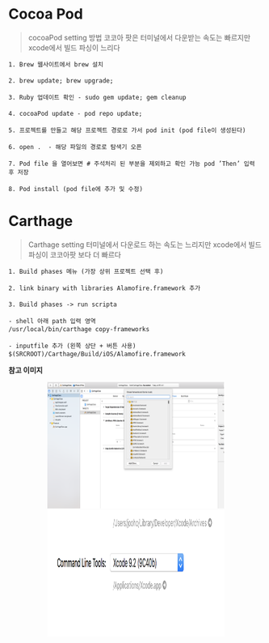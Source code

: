 # Cocoa Pod

> cocoaPod setting 방법
> 코코아 팟은 터미널에서 다운받는 속도는 빠르지만 xcode에서 빌드 파싱이 느리다

~~~
1. Brew 웹사이트에서 brew 설치

2. brew update; brew upgrade;

3. Ruby 업데이트 확인 - sudo gem update; gem cleanup

4. cocoaPod update - pod repo update; 

5. 프로젝트를 만들고 해당 프로젝트 경로로 가서 pod init (pod file이 생성된다)

6. open .  - 해당 파일의 경로로 탐색기 오픈

7. Pod file 을 열어보면 # 주석처리 된 부분을 제외하고 확인 가능 pod ’Then’ 입력 후 저장

8. Pod install (pod file에 추가 및 수정)
~~~

# Carthage

> Carthage setting
> 터미널에서 다운로드 하는 속도는 느리지만 xcode에서 빌드 파싱이 코코아팟 보다 더 빠르다

~~~
1. Build phases 메뉴 (가장 상위 프로젝트 선택 후)

2. link binary with libraries Alamofire.framework 추가

3. Build phases -> run scripta

- shell 아래 path 입력 영역
/usr/local/bin/carthage copy-frameworks

- inputfile 추가 (왼쪽 상단 + 버튼 사용)
$(SRCROOT)/Carthage/Build/iOS/Alamofire.framework
~~~

**참고 이미지**
<p align="center"><img width="350" height="250" src="/Img/carthage1.png"><img width="350" height="250" src="/Img/carthage2.png"></p>





